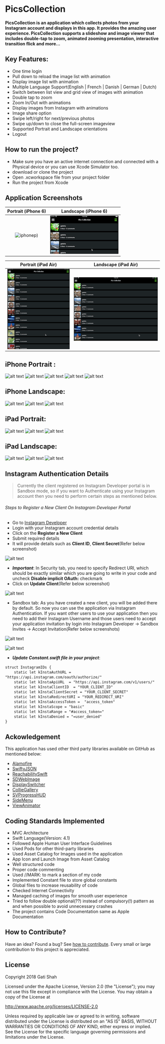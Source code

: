 # PicsCollection

**PicsCollection is an application which collects photos from your Instagram account and displays in this app. It provides the amazing user experience. PicsCollection supports a slideshow and image viewer that includes double-tap to zoom, animated zooming presentation, interactive transition flick and more…**

## Key Features:

- One time login
- Pull down to reload the image list with animation
- Display image list with animation
- Multiple Language Support(English | French | Danish | German | Dutch)
- Switch between list view and grid view of images with animation
- Double tap to zoom
- Zoom In/Out with animations
- Display images from Instagram with animations
- Image share option
- Swipe left/right for next/previous photos
- Swipe up/down to close the full-screen imageview
- Supported Portrait and Landscape orientations
- Logout

## How to run the project?

- Make sure you have an active internet connection and connected with a Physical device or you can use Xcode Simulator too.
- download or clone the project
- Open .xcworkspace file from your project folder
- Run the project from Xcode

    
## Application Screenshots

|Portrait (iPhone 6)|Landscape (iPhone 6)|
|:---:|:---:|
|![iphonep](https://user-images.githubusercontent.com/37062945/42922994-e8e2787e-8b40-11e8-9b80-18f732a48a5f.gif))|![iPhoneL.gif](/Github_data/iPhoneL.gif)|

|Portrait (iPad Air)|Landscape (iPad Air)|
|:---:|:---:|
|![iPadP.gif](/Github_data/iPadP.gif)|![iPadL.gif](/Github_data/iPadL.gif)|


## iPhone Portrait :
![alt text](https://github.com/igatsha/PicsCollection/blob/master/Github_data/iPhonePWelcome.png)            ![alt text](https://github.com/igatsha/PicsCollection/blob/master/Github_data/iPhonePSideMenu.png)            ![alt text](https://github.com/igatsha/PicsCollection/blob/master/Github_data/iPhonePListView.png)            ![alt text](https://github.com/igatsha/PicsCollection/blob/master/Github_data/iPhonePGridView.png)            ![alt text](https://github.com/igatsha/PicsCollection/blob/master/Github_data/iPhonePChooseLang.png)


## iPhone Landscape:
![alt text](https://github.com/igatsha/PicsCollection/blob/master/Github_data/iPhoneLWelcome.png)            ![alt text](https://github.com/igatsha/PicsCollection/blob/master/Github_data/iPhoneLSideMenu.png)            ![alt text](https://github.com/igatsha/PicsCollection/blob/master/Github_data/iPhoneLListView.png)


## iPad Portrait:
![alt text](https://github.com/igatsha/PicsCollection/blob/master/Github_data/iPadPWelcome.png)            ![alt text](https://github.com/igatsha/PicsCollection/blob/master/Github_data/iPadPSideMenu.png)            ![alt text](https://github.com/igatsha/PicsCollection/blob/master/Github_data/iPadPListView.png)


## iPad Landscape:

![alt text](https://github.com/igatsha/PicsCollection/blob/master/Github_data/iPadLSideMenu.png)            ![alt text](https://github.com/igatsha/PicsCollection/blob/master/Github_data/iPadLListView.png)            ![alt text](https://github.com/igatsha/PicsCollection/blob/master/Github_data/iPadPListView.png)


## Instagram Authentication Details

> Currently the client registered on Instagram Developer portal is in Sandbox mode, so if you want to Authenticate using your Instagram account then you need to perform certain steps as mentioned below.

###### Steps to Register a New Client On Instagram Developer Portal

- Go to [Instagram Developer](https://www.instagram.com/developer/)
- Login with your Instagram account credential details
- Click on the **Register a New Client**
- Submit required details
- It will provide details such as **Client ID**, **Client Secret**(Refer below screenshot)


![alt text](https://github.com/igatsha/PicsCollection/blob/master/Github_data/create_client.png)


- **_Important_**: In Security tab, you need to specify Redirect URI, which should be exactly similar which you are going to write in your code and uncheck **Disable implicit OAuth:** checkmark
- Click on **Update Client**(Refer below screenshot)


![alt text](https://github.com/igatsha/PicsCollection/blob/master/Github_data/security_update.png)


- Sandbox tab: As you have created a new client, you will be added there by default. So now you can use the application via Instagram Authentication. If you want other users to use your application then you need to add their Instagram Username and those users need to accept your application invitation by login into Instagram Developer -> Sandbox Invites -> Accept Invitation(Refer below screenshots)

![alt text](https://github.com/igatsha/PicsCollection/blob/master/Github_data/accept.png)


![alt text](https://github.com/igatsha/PicsCollection/blob/master/Github_data/accepted_invitation.png)


- **_Update Constant.swift file in your project_**:
````
struct InstagramIDs {
    static let kInstaAuthURL = "https://api.instagram.com/oauth/authorize/"
    static let kInstaApiURL  = "https://api.instagram.com/v1/users/"
    static let kInstaClientID  = "YOUR_CLIENT_ID"
    static let kInstaClientSecret = "YOUR_CLIENT_SECRET"
    static let kInstaRedirectURI = "YOUR_REDIRECT_URI"
    static let kInstaAccessToken =  "access_token"
    static let kInstaScope = "basic"
    static let kInstaRange = "#access_token="
    static let kInstaDenied = "=user_denied"
}
````
    
## Ackowledgement

This application has used other third party libraries available on GitHub as mentioned below:

- [Alamofire](https://github.com/Alamofire/Alamofire)
- [SwiftyJSON](https://github.com/SwiftyJSON/SwiftyJSON)
- [ReachabilitySwift](https://github.com/ashleymills/Reachability.swift)
- [SDWebImage](https://github.com/rs/SDWebImage)
- [DisplaySwitcher](https://github.com/Yalantis/DisplaySwitcher)
- [CollieGallery](https://github.com/gmunhoz/CollieGallery)
- [SVProgressHUD](https://github.com/SVProgressHUD/SVProgressHUD)
- [SideMenu](https://github.com/jonkykong/SideMenu)
- [ViewAnimator](https://github.com/marcosgriselli/ViewAnimator)

## Coding Standards Implemented

- MVC Architecture
- Swift Language(Version: 4.1)
- Followed Apple Human User Interface Guidelines
- Used Pods for other third-party libraries
- Used Asset Catalog for Images used in the application
- App Icon and Launch Image from Asset Catalog
- Well structured code
- Proper code commenting
- Used //MARK: to mark a section of my code
- Implemented Constant file to store global constants
- Global files to increase reusability of code
- Checked Internet Connectivity
- Managed caching of images for smooth user experience
- Tried to follow double optional(??) instead of compulsory(!) pattern as and when possible to avoid unnecessary crashes
- The project contains Code Documentation same as Apple Documentation

## How to Contribute?

Have an idea? Found a bug? See [how to contribute](https://github.com/igatsha/PicsCollection/blob/master/Github_data/CONTRIBUTION.md). Every small or large contribution to this project is appreciated.
    
## License
Copyright 2018 Gati Shah

Licensed under the Apache License, Version 2.0 (the "License"); you may not use this file except in compliance with the License. You may obtain a copy of the License at

http://www.apache.org/licenses/LICENSE-2.0

Unless required by applicable law or agreed to in writing, software distributed under the License is distributed on an "AS IS" BASIS, WITHOUT WARRANTIES OR CONDITIONS OF ANY KIND, either express or implied. See the License for the specific language governing permissions and limitations under the License.
